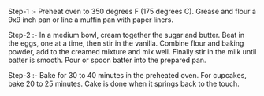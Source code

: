 Step-1 :-
         Preheat oven to 350 degrees F (175 degrees C). Grease and flour a 9x9 inch pan or line a muffin pan with paper liners.

Step-2 :-
         In a medium bowl, cream together the sugar and butter. Beat in the eggs, one at a time, then stir in the vanilla. Combine flour and baking powder, add to the creamed mixture and mix well. Finally stir in the milk until batter is smooth. Pour or spoon batter into the prepared pan.

Step-3 :-
         Bake for 30 to 40 minutes in the preheated oven. For cupcakes, bake 20 to 25 minutes. Cake is done when it springs back to the touch.